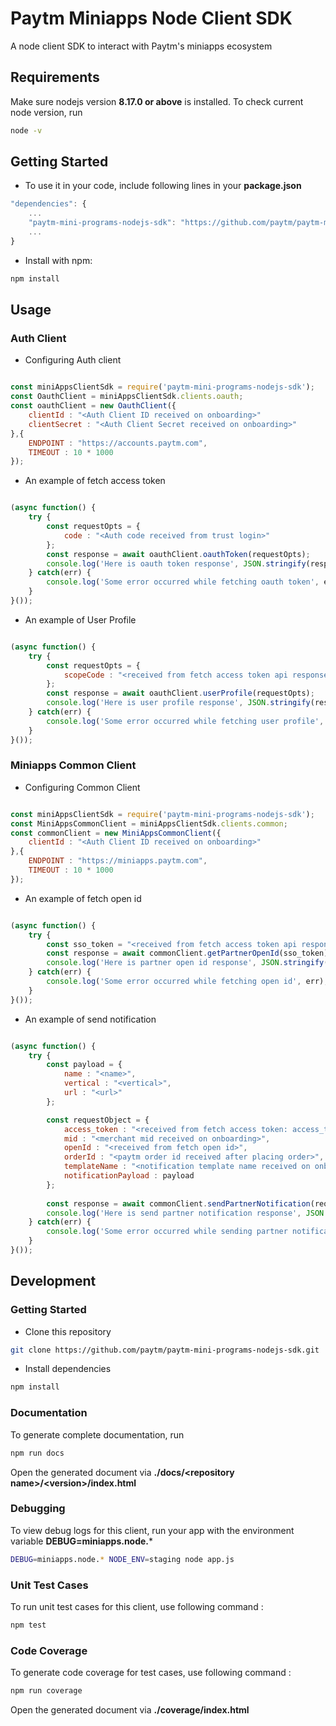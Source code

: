 # Paytm Miniapps Node Client SDK 

A node client SDK to interact with Paytm's miniapps ecosystem

## Requirements

Make sure nodejs version **8.17.0 or above** is installed. To check current node version, run
```sh
node -v
```

## Getting Started

* To use it in your code, include following lines in your **package.json**

```javascript
"dependencies": {
    ...
    "paytm-mini-programs-nodejs-sdk": "https://github.com/paytm/paytm-mini-programs-nodejs-sdk.git"
    ...
}
```

* Install with npm:

```sh
npm install
```

## Usage

### Auth Client

* Configuring Auth client

```javascript

const miniAppsClientSdk = require('paytm-mini-programs-nodejs-sdk');
const OauthClient = miniAppsClientSdk.clients.oauth;
const oauthClient = new OauthClient({
    clientId : "<Auth Client ID received on onboarding>"
    clientSecret : "<Auth Client Secret received on onboarding>"
},{
    ENDPOINT : "https://accounts.paytm.com",
    TIMEOUT : 10 * 1000
});

```

* An example of fetch access token

```javascript

(async function() {
    try {
        const requestOpts = {
            code : "<Auth code received from trust login>"
        };
        const response = await oauthClient.oauthToken(requestOpts);
        console.log('Here is oauth token response', JSON.stringify(response));
    } catch(err) {
        console.log('Some error occurred while fetching oauth token', err);
    }
}());

```

* An example of User Profile

```javascript

(async function() {
    try {
        const requestOpts = {
            scopeCode : "<received from fetch access token api response: access_token>"
        };
        const response = await oauthClient.userProfile(requestOpts);
        console.log('Here is user profile response', JSON.stringify(response));
    } catch(err) {
        console.log('Some error occurred while fetching user profile', err);
    }
}());

```


### Miniapps Common Client

* Configuring Common Client

```javascript

const miniAppsClientSdk = require('paytm-mini-programs-nodejs-sdk');
const MiniAppsCommonClient = miniAppsClientSdk.clients.common;
const commonClient = new MiniAppsCommonClient({
    clientId : "<Auth Client ID received on onboarding>"
},{
    ENDPOINT : "https://miniapps.paytm.com",
    TIMEOUT : 10 * 1000
});

```

* An example of fetch open id

```javascript

(async function() {
    try {
        const sso_token = "<received from fetch access token api response: access_token>";
        const response = await commonClient.getPartnerOpenId(sso_token);
        console.log('Here is partner open id response', JSON.stringify(response));
    } catch(err) {
        console.log('Some error occurred while fetching open id', err);
    }
}());

```

* An example of send notification

```javascript

(async function() {
    try {
        const payload = {
            name : "<name>",
            vertical : "<vertical>",
            url : "<url>"
        };

        const requestObject = {
            access_token : "<received from fetch access token: access_token>",
            mid : "<merchant mid received on onboarding>",
            openId : "<received from fetch open id>",
            orderId : "<paytm order id received after placing order>",
            templateName : "<notification template name received on onboarding>",
            notificationPayload : payload
        };
        
        const response = await commonClient.sendPartnerNotification(requestObject);
        console.log('Here is send partner notification response', JSON.stringify(response));
    } catch(err) {
        console.log('Some error occurred while sending partner notification', err);
    }
}());

```

## Development

### Getting Started

* Clone this repository
```sh
git clone https://github.com/paytm/paytm-mini-programs-nodejs-sdk.git
```

* Install dependencies
```sh
npm install
```

### Documentation

To generate complete documentation, run

```sh
npm run docs
```

Open the generated document via **./docs/\<repository name\>/\<version\>/index.html**

### Debugging

To view debug logs for this client, run your app with the environment variable **DEBUG=miniapps.node.***
```sh
DEBUG=miniapps.node.* NODE_ENV=staging node app.js
```

### Unit Test Cases

To run unit test cases for this client, use following command :
```sh
npm test
```

### Code Coverage

To generate code coverage for test cases, use following command :
```sh
npm run coverage
```

Open the generated document via **./coverage/index.html**
